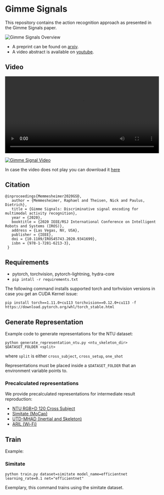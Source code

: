 # Gimme Signals

This repository contains the action recognition approach as presented in the Gimme Signals paper.

![Gimme Signals Overview](images/gimme_signals_overview.png)

* A preprint can be found on [arxiv](https://arxiv.org/abs/2003.06156).
* A video abstract is available on [youtube](https://youtu.be/oDAtim_nJEg).

<!--<section id="video" class="bg-light">-->
## Video
<video width=100% controls>
<source src="video/gimme_signals.mp4">
</video>

<!--[![Gimme Signals Video](images/gimme_signals_video_preview.png)](https://userpages.uni-koblenz.de/~raphael/videos/gimme_signals.mp4)-->
[![Gimme Signal Video](images/gimme_signals_video_preview.png)](https://youtu.be/oDAtim_nJEg)

In case the video does not play you can download it [here](https://userpages.uni-koblenz.de/~raphael/videos/gimme_signals.mp4)

## Citation


```
@inproceedings{Memmesheimer2020GSD, 
   author = {Memmesheimer, Raphael and Theisen, Nick and Paulus, Dietrich}, 
   title = {Gimme Signals: Discriminative signal encoding for multimodal activity recognition}, 
   year = {2020}, 
   booktitle = {2020 IEEE/RSJ International Conference on Intelligent Robots and Systems (IROS)}, 
   address = {Las Vegas, NV, USA}, 
   publisher = {IEEE}, 
   doi = {10.1109/IROS45743.2020.9341699}, 
   isbn = {978-1-7281-6213-3}, 
 } 
```

## Requirements

* pytorch, torchvision, pytorch-lightning, hydra-core
* `pip intall -r requirements.txt`

The following command installs supported torch and torhvision versions in case you get an CUDA Kernel issue:

```
pip install torch==1.11.0+cu113 torchvision==0.12.0+cu113 -f https://download.pytorch.org/whl/torch_stable.html
```

## Generate Representation

Example code to generate representations for the NTU dataset:

```
python generate_representation_ntu.py <ntu_skeleton_dir> $DATASET_FOLDER <split>
```
where `split` is either `cross_subject`, `cross_setup`, `one_shot`

Representations must be placed inside a `$DATASET_FOLDER` that an environment variable points to.

### Precalculated representations

We provide precalculated representations for intermediate result reproduction:

* [NTU RGB+D 120 Cross Subject](https://agas.uni-koblenz.de/gimme_signals/ntu_120_cross_subject.tar.gz)
* [Simitate (MoCap)](https://agas.uni-koblenz.de/gimme_signals/precal_representation_simitate.zip)
* [UTD-MHAD (Inertial and Skeleton)](https://agas.uni-koblenz.de/gimme_signals/precal_representation_utdmhad.zip)
* [ARIL (Wi-Fi)](https://agas.uni-koblenz.de/gimme_signals/precal_representation_aril.zip)

## Train

Example:

### Simitate

`python train.py dataset=simitate model_name=efficientnet learning_rate=0.1 net="efficientnet"`

Exemplary, this command trains using the simitate dataset.

